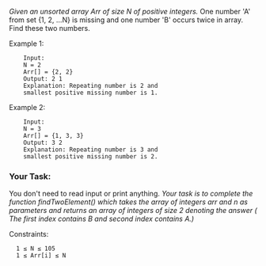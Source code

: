 *Given an unsorted array Arr of size N of positive integers.*
One number 'A' from set {1, 2, …N} is missing and one number 'B' occurs twice in array.
Find these two numbers.

Example 1:

```
    Input:
    N = 2
    Arr[] = {2, 2}
    Output: 2 1
    Explanation: Repeating number is 2 and
    smallest positive missing number is 1.
```


Example 2:
```
    Input:
    N = 3
    Arr[] = {1, 3, 3}
    Output: 3 2
    Explanation: Repeating number is 3 and
    smallest positive missing number is 2.
```

### Your Task:
You don't need to read input or print anything. *Your task is to complete the function findTwoElement() which takes the array of integers arr and n as parameters and returns an array of integers of size 2 denoting the answer ( The first index contains B and second index contains A.)*


Constraints:
```
  1 ≤ N ≤ 105
  1 ≤ Arr[i] ≤ N
```

